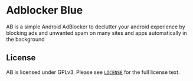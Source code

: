 # Adblocker Blue

AB is a simple Android AdBlocker to declutter your android experience by blocking ads and unwanted spam on many sites and apps automatically in the background

## License

AB is licensed under GPLv3. Please see [`LICENSE`](./LICENSE) for the full license text.
